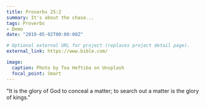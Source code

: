 ```yaml
---
title: Proverbs 25:2
summary: It's about the chase...
tags: Proverbs
- Demo
date: "2019-05-02T00:00:00Z"

# Optional external URL for project (replaces project detail page).
external_link: https://www.bible.com/

image:
  caption: Photo by Toa Heftiba on Unsplash
  focal_point: Smart
---
```


"It is the glory of God to conceal a matter; to search out a matter is the glory of kings."